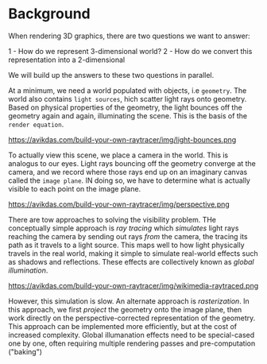 # Background

When rendering 3D graphics, there are two questions we want to answer: 

1 - How do we represent 3-dimensional world?
2 - How do we convert this representation into a 2-dimensional

We will build up the answers to these two questions in parallel.

At a minimum, we need a world populated with objects, i.e `geometry`. The world also contains `light sources`, hich scatter light rays onto geometry. Based on physical properties of the geometry, the light bounces off the geometry again and again, illuminating the scene. This is the basis of the `render equation`. 

https://avikdas.com/build-your-own-raytracer/img/light-bounces.png

To actually view this scene, we place a camera in the world. This is analogus to our eyes. Light rays bouncing off the geometry converge at the camera, and we record where those rays end up on an imaginary canvas called the `image plane`. IN doing so, we have to determine what is actually visible to each point on the image plane. 

https://avikdas.com/build-your-own-raytracer/img/perspective.png 

There are tow approaches to solving the visibility problem. THe conceptually simple approach is *ray tracing* which *simulates* light rays reaching the camera by sending out rays _from_ the camera, the tracing its path as it travels to a light source. This maps well to how light physically travels in the real world, making it simple to simulate real-world effects such as shadows and reflections. These effects are collectively known as *global illumination*. 

https://avikdas.com/build-your-own-raytracer/img/wikimedia-raytraced.png 

However, this simulation is slow. An alternate approach is *rasterization*. In this approach, we first *project* the geometry onto the image plane, then work directly on the perspective-corrected representation of the geometry. This approach can be implemented more efficiently, but at the cost of increased complexity. Global illumanation effects need to be special-cased one by one, often requiring multiple rendering passes and pre-computation ("baking")


